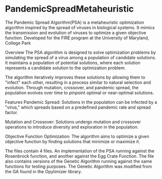 ﻿# PandemicSpreadMetaheuristic
The Pandemic Spread Algorithm(PSA) is a metaheuristic optimization algorithm inspired by the spread of viruses in biological systems. It mimics the transmission and evolution of viruses to optimize a given objective function. Developed for the FIRE program at the University of Maryland, College Park

Overview
The PSA algorithm is designed to solve optimization problems by simulating the spread of a virus among a population of candidate solutions. It maintains a population of potential solutions, where each solution represents a candidate solution to the optimization problem.

The algorithm iteratively improves these solutions by allowing them to "infect" each other, resulting in a process similar to natural selection and evolution. Through mutation, crossover, and pandemic spread, the population evolves over time to pinpoint optimal or near-optimal solutions.

Features
Pandemic Spread: Solutions in the population can be infected by a "virus," which spreads based on a predefined pandemic rate and spread factor.

Mutation and Crossover: Solutions undergo mutation and crossover operations to introduce diversity and exploration in the population.

Objective Function Optimization: The algorithm aims to optimize a given objective function by finding solutions that minimize or maximize it.

The files contain 4 files. An implementation of the PSA running against the Rosenbrock function, and another against the Egg Crate Function. The file also contains versions of the Genetic Algorithm running against the same functions for testing purposes. The Genetic Algorithm was modified from the GA found in the Opytimizer library.

